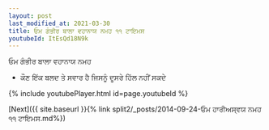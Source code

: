 ```yaml
---
layout: post
last_modified_at: 2021-03-30
title: ਓਮ ਗੰਭੀਰ ਬਾਲਾ ਵਹਾਨਾਯ ਨਮਹ ੧੧ ਟਾਇਮਸ
youtubeId: ItEsQd18N9k
---
```

 
 
 ਓਮ ਗੰਭੀਰ ਬਾਲਾ ਵਹਾਨਾਯ ਨਮਹ  
 
 -  ਕੌਣ ਇੱਕ ਬਲਦ ਤੇ ਸਵਾਰ ਹੈ ਜਿਸਨੂੰ ਦੂਸਰੇ ਹਿੱਲ ਨਹੀਂ ਸਕਦੇ 
 
  
 
  
 
 
 
 
 
 


{% include youtubePlayer.html id=page.youtubeId %}
 
[Next]({{ site.baseurl }}{% link  split2/_posts/2014-09-24-ਓਮ ਹਾਰੀਅਸ੍ਵਯ ਨਮਹ ੧੧ ਟਾਇਮਸ.md%})
 
